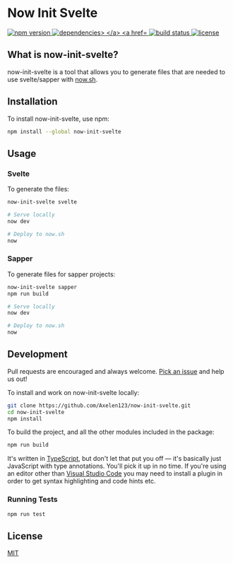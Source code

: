 # Now Init Svelte

<p>
  <a href="https://www.npmjs.com/package/now-init-svelte">
    <img src="https://img.shields.io/npm/v/now-init-svelte.svg" alt="npm version">
  </a>

  <a href="https://david-dm.org/Axelen123/now-init-svelte">
    <img src="https://david-dm.org/Axelen123/now-init-svelte.svg" alt="dependencies>
  </a>

  <a href="https://travis-ci.org/Axelen123/now-init-svelte">
    <img src="https://api.travis-ci.org/Axelen123/now-init-svelte.svg?branch=master"
         alt="build status">
  </a>

  <a href="https://github.com/Axelen123/now-init-svelte/blob/master/LICENSE">
    <img src="https://img.shields.io/npm/l/now-init-svelte.svg" alt="license">
  </a>
</p>


## What is now-init-svelte?

now-init-svelte is a tool that allows you to generate files that are needed to use svelte/sapper with [now.sh](https://now.sh).

## Installation

To install now-init-svelte, use npm:
```sh
npm install --global now-init-svelte
```

## Usage

### Svelte

To generate the files:
```sh
now-init-svelte svelte

# Serve locally
now dev

# Deploy to now.sh
now
```

### Sapper

To generate files for sapper projects:
```sh
now-init-svelte sapper
npm run build

# Serve locally
now dev

# Deploy to now.sh
now
```

## Development

Pull requests are encouraged and always welcome. [Pick an issue](https://github.com/Axelen123/now-init-svelte/issues?q=is%3Aissue+is%3Aopen+sort%3Aupdated-desc) and help us out!

To install and work on now-init-svelte locally:

```bash
git clone https://github.com/Axelen123/now-init-svelte.git
cd now-init-svelte
npm install
```

To build the project, and all the other modules included in the package:

```bash
npm run build
```

It's written in [TypeScript](https://www.typescriptlang.org/), but don't let that put you off — it's basically just JavaScript with type annotations. You'll pick it up in no time. If you're using an editor other than [Visual Studio Code](https://code.visualstudio.com/) you may need to install a plugin in order to get syntax highlighting and code hints etc.


### Running Tests

```bash
npm run test
```

## License

[MIT](LICENSE)